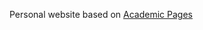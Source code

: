 Personal website based on [Academic Pages](https://github.com/academicpages/academicpages.github.io)

